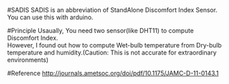#SADIS
SADIS is an abbreviation of StandAlone Discomfort Index Sensor.  
You can use this with arduino.

#Principle
Usaually, You need two sensor(like DHT11) to compute Discomfort Index.  
However, I found out how to compute Wet-bulb temperature from Dry-bulb temperature and humidity.(Caution: This is not accurate for extraordinary environments)

#Reference
http://journals.ametsoc.org/doi/pdf/10.1175/JAMC-D-11-0143.1